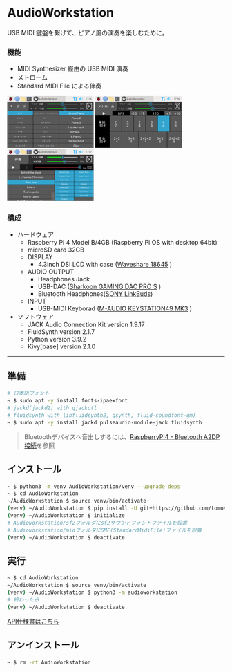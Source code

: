 # AudioWorkstation
USB MIDI 鍵盤を繋げて、ピアノ風の演奏を楽しむために。
### 機能
- MIDI Synthesizer 経由の USB MIDI 演奏
- メトローム
- Standard MIDI File による伴奏

![keyboard](screenshot/keyboard.small.png)
![metronome](screenshot/metronome.small.png)
![player](screenshot/player.small.png)
### 構成
- ハードウェア
    - Raspberry Pi 4 Model B/4GB (Raspberry Pi OS with desktop 64bit)
    - microSD card 32GB 
    - DISPLAY
        - 4.3inch DSI LCD with case ([Waveshare 18645][1] )
    - AUDIO OUTPUT 
        - Headphones Jack
        - USB-DAC ([Sharkoon GAMING DAC PRO S][2] )
        - Bluetooth Headphones([SONY LinkBuds][4])
    - INPUT
        - USB-MIDI Keyborad ([M-AUDIO KEYSTATION49 MK3][3] )
- ソフトウェア
    - JACK Audio Connection Kit version 1.9.17
    - FluidSynth version 2.1.7
    - Python version 3.9.2
    - Kivy[base] version 2.1.0
---
## 準備
~~~sh
# 日本語フォント
~ $ sudo apt -y install fonts-ipaexfont
# jackd(jackd2) with qjackctl 
# fluidsynth with libfluidsynth2, qsynth, fluid-soundfont-gm)
~ $ sudo apt -y install jackd pulseaudio-module-jack fluidsynth
~~~
> Bluetoothデバイスへ音出しするには、[RaspberryPi4 - Bluetooth A2DP 接続](memorandum/bluetooth-devices.md)を参照
## インストール
~~~sh
~ $ python3 -m venv AudioWorkstation/venv --upgrade-deps
~ $ cd AudioWorkstation
~/AudioWorkstation $ source venv/bin/activate
(venv) ~/AudioWorkstation $ pip install -U git+https://github.com/tomosatoP/AudioWorkstation.git
(venv) ~/AudioWorkstation $ initialize
# Audioworkstation/sf2フォルダにsf2サウンドフォントファイルを設置
# Audioworkstation/midフォルダにSMF(StandardMidiFile)ファイルを設置
(venv) ~/AudioWorkstation $ deactivate
~~~
## 実行
~~~sh
~ $ cd AudioWorkstation
~/AudioWorkstation $ source venv/bin/activate
(venv) ~/AudioWorkstation $ python3 -m audioworkstation
# 終わったら
(venv) ~/AudioWorkstation $ deactivate
~~~
[API仕様書はこちら](https://tomosatop.github.io/AudioWorkstation/)
## アンインストール
~~~sh
~ $ rm -rf AudioWorkstation
~~~

[1]:https://www.waveshare.com/4.3inch-dsi-lcd-with-case.htm
[2]:https://ja.sharkoon.com/product/27415
[3]:https://m-audio.com/keystation-49-mk3
[4]:https://www.sony.jp/headphone/products/LinkBuds/